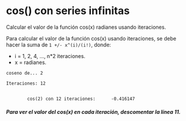 # cos() con series infinitas

Calcular el valor de la función cos(x) radianes usando iteraciones.

Para calcular el valor de la función cos(x) usando iteraciones, se debe hacer la suma de ```1 +/- x^(i)/(i!)```, donde:

- i = 1, 2, 4, ..., n*2 iteraciones.
- x = radianes.

```
coseno de... 2 
 
Iteraciones: 12 


        cos(2) con 12 iteraciones:      -0.416147
```

##### Para ver el valor del cos(x) en cada iteración, descomentar la línea **11**.
